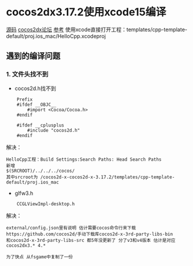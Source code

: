 # cocos2dx3.17.2使用xcode15编译
[源码](https://github.com/cocos2d/cocos2d-x/tags)
[cocos2dx论坛](https://forum.cocos.org/c/cocos2d-x)
[参考](https://blog.csdn.net/qq_41506812/article/details/130363574)
使用xcode直接打开工程：templates/cpp-template-default/proj.ios_mac/HelloCpp.xcodeproj



## 遇到的编译问题
### 1. 文件头找不到
- cocos2d.h找不到
```
	Prefix
	#ifdef __OBJC__
		#import <Cocoa/Cocoa.h>
	#endif

	#ifdef __cplusplus
		#include "cocos2d.h"
	#endif
```
解决：
```
HelloCpp工程：Build Settings:Search Paths: Head Search Paths
新增
$(SRCROOT)/../../../cocos/
其中srcroot为 /cocos2d-x-cocos2d-x-3.17.2/templates/cpp-template-default/proj.ios_mac
```

- glfw3.h
```
	CCGLViewImpl-desktop.h
```
解决：
```
external/config.json里有说明 估计需要cocos命令行来下载
https://github.com/cocos2d/手动下载库cocos2d-x-3rd-party-libs-bin
和cocos2d-x-3rd-party-libs-src 都5年没更新了 分了v3和v4版本 估计是对应cocos2dx3.* 4.*

为了快点 从fsgame中复制了一份
```




